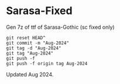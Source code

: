 # Sarasa-Fixed

Gen 7z of ttf of Sarasa-Gothic (sc fixed only)

```
git reset HEAD^
git commit -m "Aug-2024"
git tag -d "Aug-2024"
git tag "Aug-2024"
git push -f
git push -f origin tag Aug-2024
```

Updated Aug 2024.
